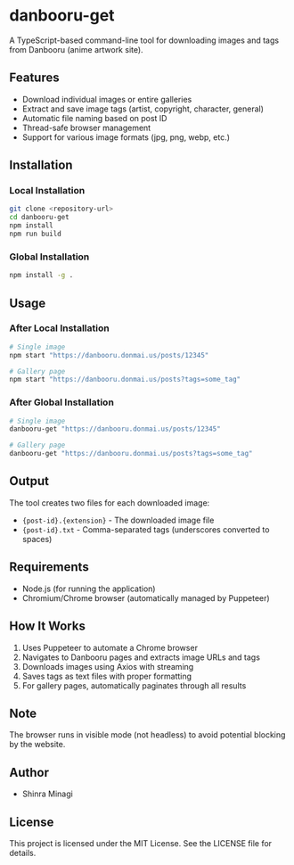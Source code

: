# danbooru-get

A TypeScript-based command-line tool for downloading images and tags from Danbooru (anime artwork site).

## Features

- Download individual images or entire galleries
- Extract and save image tags (artist, copyright, character, general)
- Automatic file naming based on post ID
- Thread-safe browser management
- Support for various image formats (jpg, png, webp, etc.)

## Installation

### Local Installation
```bash
git clone <repository-url>
cd danbooru-get
npm install
npm run build
```

### Global Installation
```bash
npm install -g .
```

## Usage

### After Local Installation
```bash
# Single image
npm start "https://danbooru.donmai.us/posts/12345"

# Gallery page
npm start "https://danbooru.donmai.us/posts?tags=some_tag"
```

### After Global Installation
```bash
# Single image
danbooru-get "https://danbooru.donmai.us/posts/12345"

# Gallery page  
danbooru-get "https://danbooru.donmai.us/posts?tags=some_tag"
```

## Output

The tool creates two files for each downloaded image:
- `{post-id}.{extension}` - The downloaded image file
- `{post-id}.txt` - Comma-separated tags (underscores converted to spaces)

## Requirements

- Node.js (for running the application)
- Chromium/Chrome browser (automatically managed by Puppeteer)

## How It Works

1. Uses Puppeteer to automate a Chrome browser
2. Navigates to Danbooru pages and extracts image URLs and tags
3. Downloads images using Axios with streaming
4. Saves tags as text files with proper formatting
5. For gallery pages, automatically paginates through all results

## Note

The browser runs in visible mode (not headless) to avoid potential blocking by the website.

## Author

- Shinra Minagi

## License

This project is licensed under the MIT License. See the LICENSE file for details.
